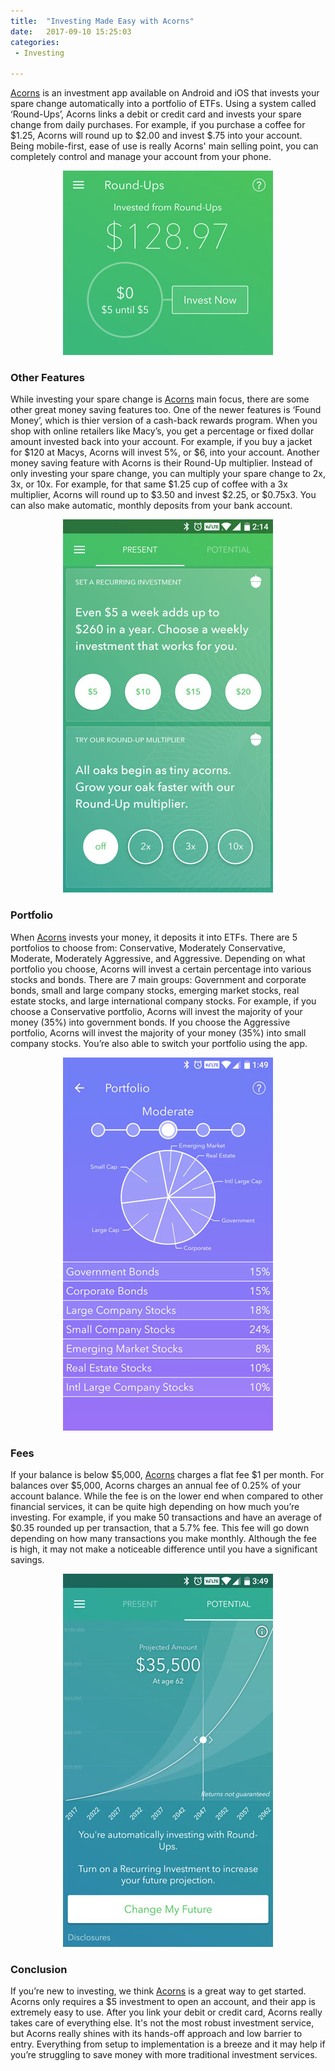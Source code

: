 ```yaml
---
title:  "Investing Made Easy with Acorns"
date:   2017-09-10 15:25:03
categories: 
 - Investing

---
```


[Acorns][Acorns] is an investment app available on Android and iOS that invests your spare change automatically into a portfolio of ETFs.  Using a system called ‘Round-Ups’, Acorns links a debit or credit card and invests your spare change from daily purchases.  For example, if you purchase a coffee for $1.25, Acorns will round up to $2.00 and invest $.75 into your account.  Being mobile-first, ease of use is really Acorns' main selling point, you can completely control and manage your account from your phone.  

<center><a href="https://www.acorns.com/invite/VX2C78" target="_blank"><img src="/Acorns1.7.jpg" width="336" border="0" alt="Acorns Moderate Portfolio"/></a></center>


<h3>Other Features</h3> 

While investing your spare change is [Acorns][Acorns] main focus, there are some other great money saving features too.  One of the newer features is ‘Found Money’, which is thier version of a cash-back rewards program.  When you shop with online retailers like Macy’s, you get a percentage or fixed dollar amount invested back into your account.  For example, if you buy a jacket for $120 at Macys, Acorns will invest 5%, or $6, into your account.  Another money saving feature with Acorns is their Round-Up multiplier.   Instead of only investing your spare change, you can multiply your spare change to 2x, 3x, or 10x.  For example, for that same $1.25 cup of coffee with a 3x multiplier, Acorns will round up to $3.50 and invest $2.25, or $0.75x3.  You can also make automatic, monthly deposits from your bank account.  

<center><a href="https://www.acorns.com/invite/VX2C78" target="_blank"><img src="/Acorns1.2.jpg" width="336" border="0" alt="Acorns Moderate Portfolio"/></a></center>

<h3>Portfolio</h3>

When [Acorns][Acorns] invests your money, it deposits it into ETFs.  There are 5 portfolios to choose from: Conservative, Moderately Conservative, Moderate, Moderately Aggressive, and Aggressive.  Depending on what portfolio you choose, Acorns will invest a certain percentage into various stocks and bonds.  There are 7 main groups:  Government and corporate bonds, small and large company stocks, emerging market stocks, real estate stocks, and large international company stocks.  For example, if you choose a Conservative portfolio, Acorns will invest the majority of your money (35%) into government bonds.  If you choose the Aggressive portfolio, Acorns will invest the majority of your money (35%) into small company stocks.  You’re also able to switch your portfolio using the app.  

<center><a href="https://www.acorns.com/invite/VX2C78" target="_blank"><img src="/Acorns1.1.jpg" width="336" border="0" alt="Acorns Moderate Portfolio"/></a></center>



<h3>Fees</h3> 

If your balance is below $5,000, [Acorns][Acorns] charges a flat fee $1 per month.  For balances over $5,000, Acorns charges an annual fee of 0.25% of your account balance.  While the fee is on the lower end when compared to other financial services, it can be quite high depending on how much you’re investing.  For example, if you make 50 transactions and have an average of $0.35 rounded up per transaction, that a 5.7% fee.  This fee will go down depending on how many transactions you make monthly.  Although the fee is high, it may not make a noticeable difference until you have a significant savings.  

<center><a href="https://www.acorns.com/invite/VX2C78" target="_blank"><img src="/Acorns1.3.jpg" width="336" border="0" alt="Acorns Moderate Portfolio"/></a></center>

<h3>Conclusion</h3> 

If you’re new to investing, we think [Acorns][Acorns] is a great way to get started.  Acorns only requires a $5 investment to open an account, and their app is extremely easy to use.  After you link your debit or credit card, Acorns really takes care of everything else.  It's not the most robust investment service, but Acorns really shines with its hands-off approach and low barrier to entry. Everything from setup to implementation is a breeze and it may help if you’re struggling to save money with more traditional investment services.  

[Acorns]: https://www.acorns.com/invite/VX2C78
